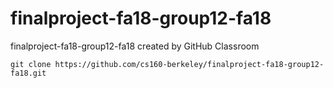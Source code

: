 # finalproject-fa18-group12-fa18
finalproject-fa18-group12-fa18 created by GitHub Classroom

 `git clone https://github.com/cs160-berkeley/finalproject-fa18-group12-fa18.git`
